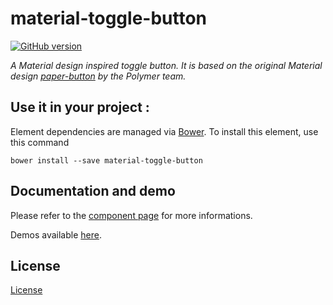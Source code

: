 # material-toggle-button

[![GitHub version](https://badge.fury.io/gh/vguillou%2Fmaterial-toggle-button.svg)](https://badge.fury.io/gh/vguillou%2Fmaterial-toggle-button)

_A Material design inspired toggle button. It is based on the original Material design [paper-button](https://elements.polymer-project.org/elements/paper-button) by the Polymer team._

## Use it in your project :

Element dependencies are managed via [Bower](http://bower.io/). To install this element,
use this command

    bower install --save material-toggle-button


## Documentation and demo

Please refer to the <a href="https://vguillou.github.io/webcomponents/material-toggle-button">component page</a> for more informations.

Demos available <a href="https://vguillou.github.io/webcomponents/material-toggle-button/demo">here</a>.


## License

[License](https://github.com/vguillou/material-toggle-button/blob/master/LICENSE.md)